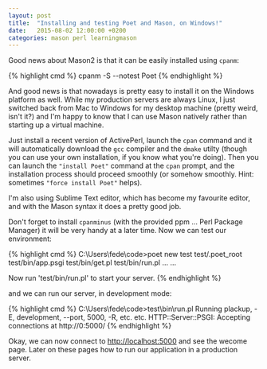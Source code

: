```yaml
---
layout: post
title:  "Installing and testing Poet and Mason, on Windows!"
date:   2015-08-02 12:00:00 +0200
categories: mason perl learningmason
---
```


Good news about Mason2 is that it can be easily installed using `cpanm`:

{% highlight cmd %}
cpanm -S --notest Poet
{% endhighlight %}

And good news is that nowadays is pretty easy to install it on the Windows platform as well.
While my production servers are always Linux, I just switched back from Mac to Windows for my
desktop machine (pretty weird, isn't it?) and I'm happy to know that I can use Mason natively
rather than starting up a virtual machine.


Just install a recent version of ActivePerl, launch the `cpan` command and it will automatically
download the `gcc` compiler and the `dmake` utilty (though you can use your own installation,
if you know what you're doing). Then you can launch the `"install Poet"` command at the `cpan` prompt, and the installation process should proceed smoothly (or somehow smoothly. Hint: sometimes `"force install Poet"` helps).


I'm also using Sublime Text editor, which has become my favourite editor, and with the Mason syntax it does a pretty good job.


Don't forget to install `cpanminus` (with the provided ppm ... Perl Package Manager) it will be very handy at a later time. Now we can test our environment:

{% highlight cmd %}
C:\Users\fede\code>poet new test
test/.poet_root
test/bin/app.psgi
test/bin/get.pl
test/bin/run.pl
...
...

Now run 'test/bin/run.pl' to start your server.
{% endhighlight %}

and we can run our server, in development mode:

{% highlight cmd %}
C:\Users\fede\code>test\bin\run.pl
Running plackup, -E, development, --port, 5000, -R, etc. etc.
HTTP::Server::PSGI: Accepting connections at http://0:5000/
{% endhighlight %}

Okay, we can now connect to [http://localhost:5000](http://localhost:5000) and see the wecome page.
Later on these pages how to run our application in a production server.